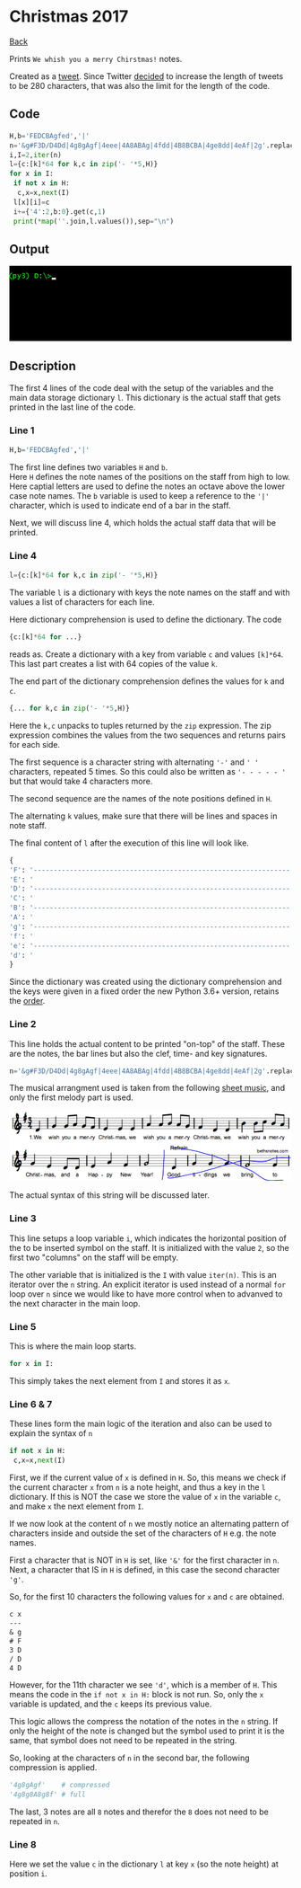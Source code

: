 # Christmas 2017

[Back](README.md)

Prints `We whish you a merry Chirstmas!` notes.

Created as a [tweet](https://twitter.com/pkitslaar/status/945222840210649088). Since Twitter [decided](https://blog.twitter.com/official/en_us/topics/product/2017/Giving-you-more-characters-to-express-yourself.html) to increase the
length of tweets to be 280 characters, that was also the limit for the length of the code.

## Code

```python
H,b='FEDCBAgfed','|'
n='&g#F3D/D4Dd|4g8gAgf|4eee|4A8ABAg|4fdd|4B8BCBA|4ge8dd|4eAf|2g'.replace(b,'|ECAf d')
i,I=2,iter(n)
l={c:[k]*64 for k,c in zip('- '*5,H)}
for x in I:
 if not x in H:
  c,x=x,next(I)
 l[x][i]=c
 i+={'4':2,b:0}.get(c,1)
 print(*map(''.join,l.values()),sep="\n")
```

## Output

![Animated GIF of christmas2017.py console output](christmas2017.gif)

## Description

The first 4 lines of the code deal with the setup of the variables and the main data storage
dictionary `l`. This dictionary is the actual staff that gets printed in the last line of the code.

### Line 1

```python
H,b='FEDCBAgfed','|'
```

The first line defines two variables `H` and `b`.  
Here `H` defines the note names of the positions on the staff from high to low. Here captial letters are used to define the notes an octave above the lower case note names. 
The `b` variable is used to keep a reference to the `'|'` character, which is used to indicate end of
a bar in the staff.

Next, we will discuss line 4, which holds the actual staff data that will be printed.

### Line 4

```python
l={c:[k]*64 for k,c in zip('- '*5,H)}
```

The variable `l` is a dictionary with keys the note names on the staff and with values a
list of characters for each line.

Here dictionary comprehension is used to define the dictionary. The code
```python
{c:[k]*64 for ...}
``` 
reads as. Create a dictionary with a key from variable `c` and values `[k]*64`.
This last part creates a list with 64 copies of the value `k`.

The end part of the dictionary comprehension defines the values for `k` and `c`.

```python
{... for k,c in zip('- '*5,H)}
```
Here the `k,c` unpacks to tuples returned by the `zip` expression.
The zip expression combines the values from the two sequences and returns pairs for each side.

The first sequence is a character string with alternating `'-'` and `' '` characters, repeated 5 times.
So this could also be written as `'- - - - - '` but that would take 4 characters more.

The second sequence are the names of the note positions defined in `H`.

The alternating `k` values, make sure that there will be lines and spaces in note staff.

The final content of `l` after the execution of this line will look like.

```python
{
'F': '----------------------------------------------------------------',
'E': '                                                                ',
'D': '----------------------------------------------------------------',
'C': '                                                                ',
'B': '----------------------------------------------------------------',
'A': '                                                                ',
'g': '----------------------------------------------------------------',
'f': '                                                                ',
'e': '----------------------------------------------------------------',
'd': '                                                                ',
}
```

Since the dictionary was created using the dictionary comprehension and the keys were
given in a fixed order the new Python 3.6+ version, retains the [order](https://docs.python.org/3.6/whatsnew/3.6.html#whatsnew36-compactdict).

### Line 2

This line holds the actual content to be printed "on-top" of the staff. These are the notes, the bar lines but also the 
clef, time- and key signatures.

```python
n='&g#F3D/D4Dd|4g8gAgf|4eee|4A8ABAg|4fdd|4B8BCBA|4ge8dd|4eAf|2g'.replace(b,'|ECAf d')
```

The musical arrangment used is taken from the following [sheet music](http://www.bethsnotesplus.com/2014/07/we-wish-you-merry-christmas.html), and only the first melody part is used.

![Sheet music](christmas2017-sheet.png)

The actual syntax of this string will be discussed later.

### Line 3

This line setups a loop variable `i`, which indicates the horizontal position of the to be inserted symbol on the staff.
It is initialized with the value `2`, so the first two "columns" on the staff will be empty.

The other variable that is initialized is the `I` with value `iter(n)`. This is an iterator over the `n` string.
An explicit iterator is used instead of a normal `for` loop over `n` since we would like to have more control when to advanved to the next character in the main loop.

### Line 5

This is where the main loop starts.

```python
for x in I:
```

This simply takes the next element from `I` and stores it as `x`.

### Line 6 & 7

These lines form the main logic of the iteration and also can be used to explain the syntax of `n`

```python
if not x in H:
 c,x=x,next(I)
```
First, we if the current value of `x` is defined in `H`. So, this means we check if the
current character `x` from `n` is a note height, and thus a key in the `l` dictionary.
If this is NOT the case we store the value of `x` in the variable `c`, and make `x` the next
element from `I`.

If we now look at the content of `n` we mostly notice an alternating pattern of characters
inside and outside the set of the characters of `H` e.g. the note names.

First a character that is NOT in `H` is set, like `'&'` for the first character in `n`. 
Next, a character that IS in `H` is defined, in this case the second character `'g'`.

So, for the first 10 characters the following values for `x` and `c` are obtained.

```
c x
---
& g
# F
3 D
/ D
4 D
```

However, for the 11th character we see `'d'`, which is a member of `H`. This means the code in the
`if not x in H:` block is not run. So, only the `x` variable is updated, and the `c` keeps its previous value.

This logic allows the compress the notation of the notes in the `n` string. If only the height of the note
is changed but the symbol used to print it is the same, that symbol does not need to be repeated in the string.

So, looking at the characters of `n` in the second bar, the following compression is applied.

```python
'4g8gAgf'    # compressed
'4g8g8A8g8f' # full
```

The last, 3 notes are all `8` notes and therefor the `8` does not need to be repeated in `n`.



### Line 8
Here we set the value `c` in the dictionary `l` at key `x` (so the note height) at position
`i`.

